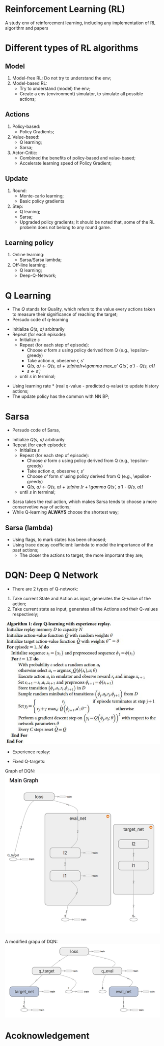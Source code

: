 # Reinforcement Learning (RL)
A study env of reinforcement learning, including any implementation of RL algorithm and papers


# Different types of RL algorithms
## Model
1. Model-free RL: Do not try to understand the env;
2. Model-based RL:
    * Try to understand (model) the env;
    * Create a env (environment) simulator, to simulate all possible actions;

## Actions
1. Policy-based: 
    * Policy Gradients;
2. Value-based:
    * Q learning;
    * Sarsa;
3. Actor-Critic:
    * Combined the benefits of policy-based and value-based;
    * Accelerate learning speed of Policy Gradient;

## Update
1. Round:
    * Monte-carlo learning;
    * Basic policy gradients
2. Step:
    * Q leaning;
    * Sarsa;
    * Upgraded policy gradients;
It should be noted that, some of the RL probelm does not belong to any round game.

## Learning policy
1. Online learning:
    * Sarsa/Sarsa lambda;
2. Off-line learning:
    * Q learning;
    * Deep-Q-Network;


# Q Learning
* The *Q* stands for Quality, which refers to the value every actions taken to measure their significance of reaching the target;
* Persudo code of q-learning
- Initialize *Q(s, a)* arbitrarily  
- Repeat (for each episode):  
    - Initialize *s*  
    - Repeat (for each step of episode):  
        - Choose *a* form *s* using policy derived from Q (e.g., \epsilon-greedy)  
        - Take action *a*, obeserve *r, s'*  
        - *Q(s, a) <- Q(s, a) + \alpha\[r+\gamma max_a' Q(s', a') - Q(s, a)\]*  
        - *s <- s';*  
    - until *s* in terminal;   


* Using learning rate * (real q-value - predicted q-value) to update history actions;  
* The update policy has the common with NN BP;


# Sarsa
* Persudo code of Sarsa,   
- Initialize *Q(s, a)* arbitrarily  
- Repeat (for each episode):  
    - Initialize *s*  
    - Repeat (for each step of episode):  
        - Choose *a* form *s* using policy derived from Q (e.g., \epsilon-greedy)  
        - Take action *a*, obeserve *r, s'*  
        - Choose *a'* form *s'* using policy derived from Q (e.g., \epsilon-greedy)  
        - *Q(s, a) <- Q(s, a) + \alpha [r + \gamma Q(s', a') - Q(s, a)]*
    - until *s* in terminal;   


* Sarsa takes the real action, which makes Sarsa tends to choose a more conservetive way of actions;
* While Q-learning **ALWAYS** choose the shortest way;
## Sarsa (lambda)
* Using flags, to mark states has been choosed;
* Using trace decay coefficient: lambda to model the importance of the past actions;
    * The closer the actions to target, the more important they are;

# DQN: Deep Q Network
* There are 2 types of Q-network:
1. Take current State and Action as input, generates the Q-value of the action;
2. Take current state as input, generates all the Actions and their Q-values respectively;

![Algorithm of DQN](4.DQN/4-1-1.jpg)

* Experience replay:



* Fixed Q-targets:


Graph of DQN:
![Graph of DQN](4.DQN/4-2-1.png)

A modified grapu of DQN:
![A modified grapu of DQN](4.DQN/4-3-2.png)

# Acoknowledgement




